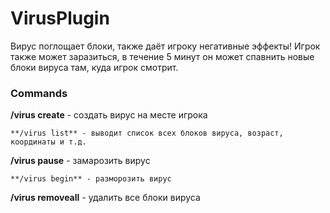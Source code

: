 # VirusPlugin

Вирус поглощает блоки, также даёт игроку негативные эффекты! Игрок также может заразиться, в течение 5 минут он может спавнить новые блоки вируса там, куда игрок смотрит.

### Commands

**/virus create** - создать вирус на месте игрока
```
**/virus list** - выводит список всех блоков вируса, возраст, координаты и т.д.
```
**/virus pause** - замарозить вирус
```
**/virus begin** - разморозить вирус
```
**/virus removeall** - удалить все блоки вируса

